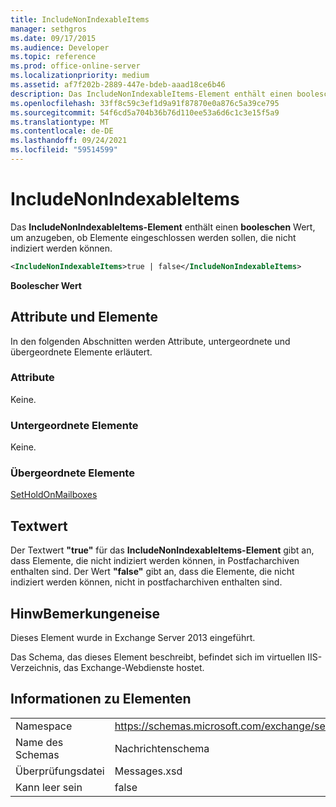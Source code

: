 ```yaml
---
title: IncludeNonIndexableItems
manager: sethgros
ms.date: 09/17/2015
ms.audience: Developer
ms.topic: reference
ms.prod: office-online-server
ms.localizationpriority: medium
ms.assetid: af7f202b-2889-447e-bdeb-aaad18ce6b46
description: Das IncludeNonIndexableItems-Element enthält einen booleschen Wert, um anzugeben, ob Elemente eingeschlossen werden sollen, die nicht indiziert werden können.
ms.openlocfilehash: 33ff8c59c3ef1d9a91f87870e0a876c5a39ce795
ms.sourcegitcommit: 54f6cd5a704b36b76d110ee53a6d6c1c3e15f5a9
ms.translationtype: MT
ms.contentlocale: de-DE
ms.lasthandoff: 09/24/2021
ms.locfileid: "59514599"
---
```

# <a name="includenonindexableitems"></a>IncludeNonIndexableItems

Das **IncludeNonIndexableItems-Element** enthält einen **booleschen** Wert, um anzugeben, ob Elemente eingeschlossen werden sollen, die nicht indiziert werden können. 
  
```XML
<IncludeNonIndexableItems>true | false</IncludeNonIndexableItems>
```

 **Boolescher Wert**
## <a name="attributes-and-elements"></a>Attribute und Elemente

In den folgenden Abschnitten werden Attribute, untergeordnete und übergeordnete Elemente erläutert.
  
### <a name="attributes"></a>Attribute

Keine.
  
### <a name="child-elements"></a>Untergeordnete Elemente

Keine.
  
### <a name="parent-elements"></a>Übergeordnete Elemente

[SetHoldOnMailboxes](setholdonmailboxes.md)
  
## <a name="text-value"></a>Textwert

Der Textwert **"true"** für das **IncludeNonIndexableItems-Element** gibt an, dass Elemente, die nicht indiziert werden können, in Postfacharchiven enthalten sind. Der Wert **"false"** gibt an, dass die Elemente, die nicht indiziert werden können, nicht in postfacharchiven enthalten sind. 
  
## <a name="remarks"></a>HinwBemerkungeneise

Dieses Element wurde in Exchange Server 2013 eingeführt.
  
Das Schema, das dieses Element beschreibt, befindet sich im virtuellen IIS-Verzeichnis, das Exchange-Webdienste hostet.
  
## <a name="element-information"></a>Informationen zu Elementen

|||
|:-----|:-----|
|Namespace  <br/> |https://schemas.microsoft.com/exchange/services/2006/messages  <br/> |
|Name des Schemas  <br/> |Nachrichtenschema  <br/> |
|Überprüfungsdatei  <br/> |Messages.xsd  <br/> |
|Kann leer sein  <br/> |false  <br/> |
   


